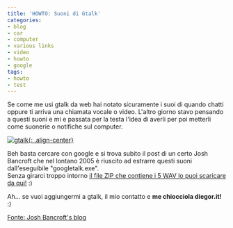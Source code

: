 ```yaml
---
title: 'HOWTO: Suoni di Gtalk'
categories:
- blog
- car
- computer
- various links
- video
- howto
- google
tags:
- howto
- test
---
```

Se come me usi gtalk da web hai notato sicuramente i suoi di quando chatti
oppure ti arriva una chiamata vocale o video. L'altro giorno stavo pensando a
questi suoni e mi e passata per la testa l'idea di averli per poi metterli
come suonerie o notifiche sul computer.

[![gtalk]({{site.url}}/images/gtalk.png){: .align-center}]({{site.url}}/images/gtalk.png)

Beh basta cercare con google e si trova subito il post di un certo Josh
Bancroft che nel lontano 2005 è riuscito ad estrarre questi suoni
dall'eseguibile "googletalk.exe".  
Senza girarci troppo intorno [il file ZIP che contiene i 5 WAV lo puoi
scaricare da qui!]({{site.url}}/files/GoogleTalkSounds.zip "Gtalk Sounds" )
:)

Ah... se vuoi aggiungermi a gtalk, il mio contatto e **me chiocciola diegor.it!** :)

[Fonte: Josh Bancroft's blog](http://www.tinyscreenfuls.com/2005/12/google-talk-sounds/)

